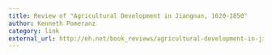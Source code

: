 ```yaml
---
title: Review of "Agricultural Development in Jiangnan, 1620-1850"
author: Kenneth Pomeranz
category: link
external_url: http://eh.net/book_reviews/agricultural-development-in-jiangnan-1620-1850/
---
```

